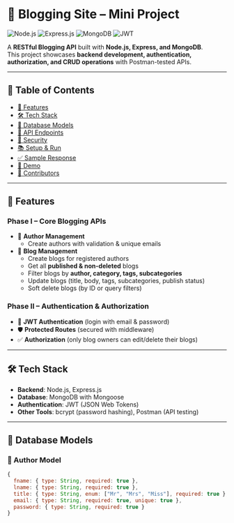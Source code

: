 # 📖 Blogging Site – Mini Project  

![Node.js](https://img.shields.io/badge/Node.js-339933?style=for-the-badge&logo=nodedotjs&logoColor=white)
![Express.js](https://img.shields.io/badge/Express.js-000000?style=for-the-badge&logo=express&logoColor=white)
![MongoDB](https://img.shields.io/badge/MongoDB-47A248?style=for-the-badge&logo=mongodb&logoColor=white)
![JWT](https://img.shields.io/badge/JWT-000000?style=for-the-badge&logo=jsonwebtokens&logoColor=white)


A **RESTful Blogging API** built with **Node.js, Express, and MongoDB**.  
This project showcases **backend development, authentication, authorization, and CRUD operations** with Postman-tested APIs.  

---

## 📑 Table of Contents
- [🚀 Features](#-features)
- [🛠 Tech Stack](#-tech-stack)
- [📂 Database Models](#-database-models)
- [📌 API Endpoints](#-api-endpoints)
- [🔐 Security](#-security)
- [📚 Setup & Run](#-setup--run)
- [✅ Sample Response](#-sample-response)
- [🎥 Demo](#-demo)
- [👥 Contributors](#-contributors)

---

## 🚀 Features

### Phase I – Core Blogging APIs
- 👤 **Author Management**
  - Create authors with validation & unique emails
- 📝 **Blog Management**
  - Create blogs for registered authors  
  - Get all **published & non-deleted** blogs  
  - Filter blogs by **author, category, tags, subcategories**  
  - Update blogs (title, body, tags, subcategories, publish status)  
  - Soft delete blogs (by ID or query filters)

### Phase II – Authentication & Authorization
- 🔑 **JWT Authentication** (login with email & password)  
- 🛡 **Protected Routes** (secured with middleware)  
- ✅ **Authorization** (only blog owners can edit/delete their blogs)  

---

## 🛠 Tech Stack
- **Backend**: Node.js, Express.js  
- **Database**: MongoDB with Mongoose  
- **Authentication**: JWT (JSON Web Tokens)  
- **Other Tools**: bcrypt (password hashing), Postman (API testing)  

---

## 📂 Database Models

### 👤 Author Model
```js
{
  fname: { type: String, required: true },
  lname: { type: String, required: true },
  title: { type: String, enum: ["Mr", "Mrs", "Miss"], required: true },
  email: { type: String, required: true, unique: true },
  password: { type: String, required: true }
}
